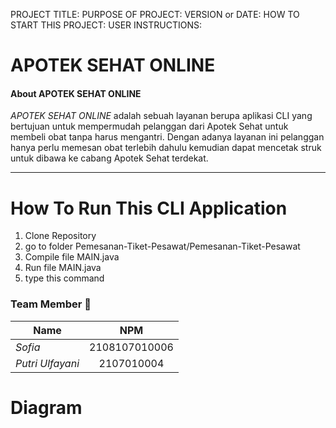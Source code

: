 
PROJECT TITLE:
PURPOSE OF PROJECT:
VERSION or DATE:
HOW TO START THIS PROJECT:
USER INSTRUCTIONS:

# APOTEK SEHAT ONLINE

<h4> About APOTEK SEHAT ONLINE </h4>
<p><em>APOTEK SEHAT ONLINE</em> adalah sebuah layanan berupa aplikasi CLI yang bertujuan untuk mempermudah pelanggan dari Apotek Sehat untuk membeli obat tanpa harus mengantri.
Dengan adanya layanan ini pelanggan hanya perlu memesan obat terlebih dahulu kemudian dapat mencetak struk untuk dibawa ke cabang Apotek Sehat terdekat.</p>
<hr>

# How To Run This CLI Application

1. Clone Repository
2. go to folder Pemesanan-Tiket-Pesawat/Pemesanan-Tiket-Pesawat
3. Compile file MAIN.java
4. Run file MAIN.java
5. type this command

### Team Member 🥇
  
  | Name        | NPM           |
| ------------- |:-------------:|
| <em>Sofia</em>      | 2108107010006 |
| <em>Putri Ulfayani</em> | 2107010004      |

# Diagram

